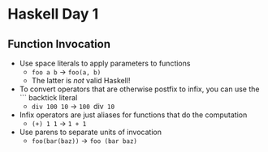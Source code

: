# Haskell Day 1

## Function Invocation

- Use space literals to apply parameters to functions
  - `foo a b` -> `foo(a, b)`
  - The latter is _not_ valid Haskell!
- To convert operators that are otherwise postfix to infix, you can use the ``` backtick literal
  - `div 100 10` ->  `100 `div` 10`
- Infix operators are just aliases for functions that do the computation
	- `(+) 1 1` -> `1 + 1`
- Use parens to separate units of invocation
	- `foo(bar(baz))` -> `foo (bar baz)`


